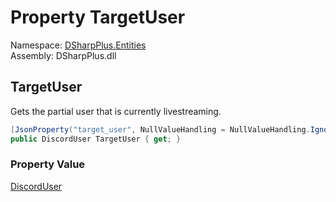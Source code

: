 # Property TargetUser

Namespace: [DSharpPlus.Entities](DSharpPlus.Entities.md)  
Assembly: DSharpPlus.dll

## <a id="DSharpPlus_Entities_DiscordInvite_TargetUser"></a>TargetUser

Gets the partial user that is currently livestreaming.

```csharp
[JsonProperty("target_user", NullValueHandling = NullValueHandling.Ignore)]
public DiscordUser TargetUser { get; }
```

### Property Value

[DiscordUser](DSharpPlus.Entities.DiscordUser.md)

